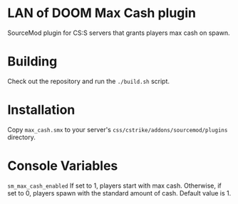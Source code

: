 # LAN of DOOM Max Cash plugin
SourceMod plugin for CS:S servers that grants players max cash on spawn.

# Building
Check out the repository and run the ``./build.sh`` script.

# Installation
Copy ``max_cash.smx`` to your server's ``css/cstrike/addons/sourcemod/plugins`` directory.

# Console Variables
``sm_max_cash_enabled`` If set to 1, players start with max cash. Otherwise, if set to 0, players spawn with the standard amount of cash. Default value is 1.
